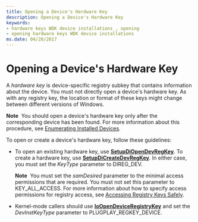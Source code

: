 ```yaml
---
title: Opening a Device's Hardware Key
description: Opening a Device's Hardware Key
keywords:
- hardware keys WDK device installations , opening
- opening hardware keys WDK device installations
ms.date: 04/20/2017
---
```


# Opening a Device's Hardware Key


A *hardware key* is device-specific registry subkey that contains information about the device. You must not directly open a device's hardware key. As with any registry key, the location or format of these keys might change between different versions of Windows. 

**Note**  You should open a device's hardware key only after the corresponding device has been found. For more information about this procedure, see [Enumerating Installed Devices](enumerating-installed-devices.md).

 

To open or create a device's hardware key, follow these guidelines:

-   To open an existing hardware key, use [**SetupDiOpenDevRegKey**](/windows/win32/api/setupapi/nf-setupapi-setupdiopendevregkey). To create a hardware key, use [**SetupDiCreateDevRegKey**](/windows/win32/api/setupapi/nf-setupapi-setupdicreatedevregkeya). In either case, you must set the *KeyType* parameter to DIREG_DEV.

    **Note**  You must set the *samDesired* parameter to the minimal access permissions that are required. You must not set this parameter to KEY_ALL_ACCESS. For more information about how to specify access permissions for registry access, see [Accessing Registry Keys Safely](accessing-registry-keys-safely.md).

     

-   Kernel-mode callers should use [**IoOpenDeviceRegistryKey**](/windows-hardware/drivers/ddi/wdm/nf-wdm-ioopendeviceregistrykey) and set the *DevInstKeyType* parameter to PLUGPLAY_REGKEY_DEVICE.

 

